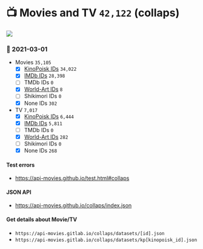 # :tv: Movies and TV `42,122` (collaps)

<a href="https://API-Movies.github.io"><img src="https://API-Movies.github.io/banner.png?cache"></a>

### :date: 2021-03-01
- Movies `35,105`
  - [x] <a href="https://API-Movies.github.io/collaps/movie_kinopoisk_ids.json">KinoPoisk IDs</a> `34,022`
  - [x] <a href="https://API-Movies.github.io/collaps/movie_imdb_ids.json">IMDb IDs</a> `28,398`
  - [ ] TMDb IDs `0`
  - [x] <a href="https://API-Movies.github.io/collaps/movie_world_art_ids.json">World-Art IDs</a> `8`
  - [ ] Shikimori IDs `0`
  - [x] None IDs `302`
- TV `7,017`
  - [x] <a href="https://API-Movies.github.io/collaps/tv_kinopoisk_ids.json">KinoPoisk IDs</a> `6,444`
  - [x] <a href="https://API-Movies.github.io/collaps/tv_imdb_ids.json">IMDb IDs</a> `5,811`
  - [ ] TMDb IDs `0`
  - [x] <a href="https://API-Movies.github.io/collaps/tv_world_art_ids.json">World-Art IDs</a> `282`
  - [ ] Shikimori IDs `0`
  - [x] None IDs `268`
#### Test errors
- <a href='https://api-movies.github.io/test.html#collaps'>https://api-movies.github.io/test.html#collaps</a>
#### JSON API
- <a href='https://api-movies.github.io/collaps/index.json'>https://api-movies.github.io/collaps/index.json</a>
#### Get details about Movie/TV
- `https://api-movies.gitlab.io/collaps/datasets/[id].json`
- `https://api-movies.gitlab.io/collaps/datasets/kp[kinopoisk_id].json`
